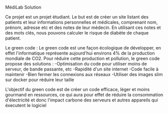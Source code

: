 MédiLab Solution

Ce projet est un projet étudiant. Le but est de créer un site listant des patients et leur informations personnelles et médicales, comprenant nom, prénom, adresse etc et des notes de leur médecin. 
En utilisant ces notes et des mots clés, nous pouvons calculer le risque de diabète de chaque patient.

Le green code : 
Le green code est une façon écologique de développer, en effet l'informatique représente aujourd'hui environs 4% de la production mondiale de CO2. 
Pour réduire cette production et pollution, le green code propose des solutions : 
-Optimisation du code pour utiliser moins de serveur, de bande passante, etc
-Rapidité d'un site internet
-Code facile à maintenir
-Bien fermer les connexions aux réseaux
-Utiliser des images slim sur docker pour réduire leur taille

L'objectif du green code est de créer un code efficace, léger et moins gourmand en ressources, ce qui aura pour effet de réduire la consommation d'électricité et donc l'impact carbone des serveurs et autres appareils qui éxecutent le logiciel
